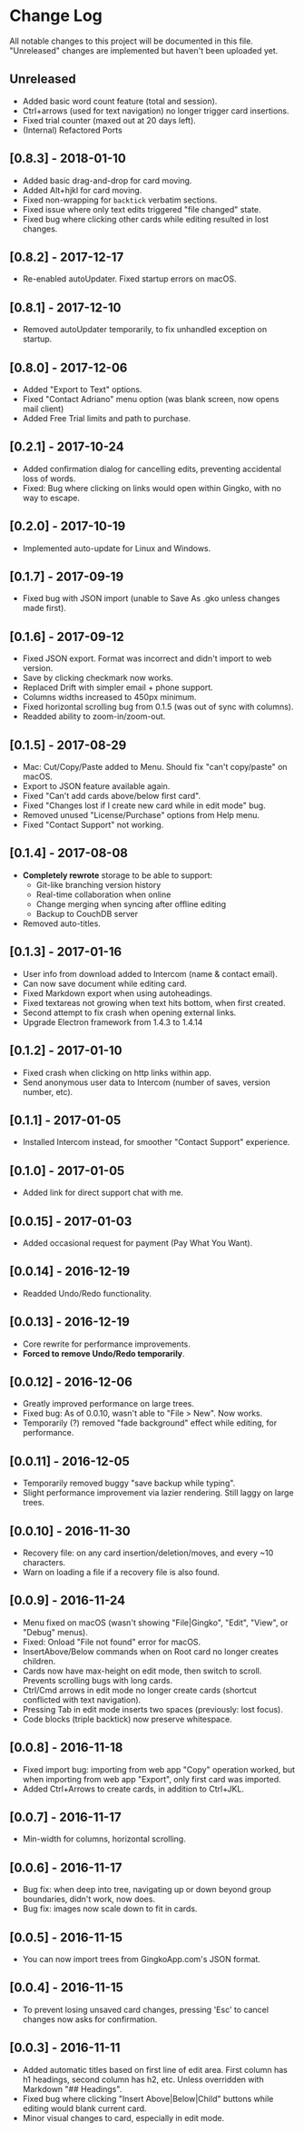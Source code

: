 # Change Log
All notable changes to this project will be documented in this file.
"Unreleased" changes are implemented but haven't been uploaded yet.

## Unreleased
  - Added basic word count feature (total and session).
  - Ctrl+arrows (used for text navigation) no longer trigger card insertions.
  - Fixed trial counter (maxed out at 20 days left).
  - (Internal) Refactored Ports

## [0.8.3] - 2018-01-10
  - Added basic drag-and-drop for card moving.
  - Added Alt+hjkl for card moving.
  - Fixed non-wrapping for `backtick` verbatim sections.
  - Fixed issue where only text edits triggered "file changed" state.
  - Fixed bug where clicking other cards while editing resulted in lost changes.

## [0.8.2] - 2017-12-17
  - Re-enabled autoUpdater. Fixed startup errors on macOS.

## [0.8.1] - 2017-12-10
  - Removed autoUpdater temporarily, to fix unhandled exception on startup.

## [0.8.0] - 2017-12-06
  - Added "Export to Text" options.
  - Fixed "Contact Adriano" menu option (was blank screen, now opens mail client)
  - Added Free Trial limits and path to purchase.

## [0.2.1] - 2017-10-24
  - Added confirmation dialog for cancelling edits, preventing accidental loss of words.
  - Fixed: Bug where clicking on links would open within Gingko, with no way to escape.

## [0.2.0] - 2017-10-19
  - Implemented auto-update for Linux and Windows.

## [0.1.7] - 2017-09-19
  - Fixed bug with JSON import (unable to Save As .gko unless changes made first).

## [0.1.6] - 2017-09-12
  - Fixed JSON export. Format was incorrect and didn't import to web version.
  - Save by clicking checkmark now works.
  - Replaced Drift with simpler email + phone support.
  - Columns widths increased to 450px minimum.
  - Fixed horizontal scrolling bug from 0.1.5 (was out of sync with columns).
  - Readded ability to zoom-in/zoom-out.

## [0.1.5] - 2017-08-29
  - Mac: Cut/Copy/Paste added to Menu. Should fix "can't copy/paste" on macOS.
  - Export to JSON feature available again.
  - Fixed "Can't add cards above/below first card".
  - Fixed "Changes lost if I create new card while in edit mode" bug.
  - Removed unused "License/Purchase" options from Help menu.
  - Fixed "Contact Support" not working.


## [0.1.4] - 2017-08-08
- **Completely rewrote** storage to be able to support:
  - Git-like branching version history
  - Real-time collaboration when online
  - Change merging when syncing after offline editing
  - Backup to CouchDB server
- Removed auto-titles.


## [0.1.3] - 2017-01-16
- User info from download added to Intercom (name & contact email).
- Can now save document while editing card.
- Fixed Markdown export when using autoheadings.
- Fixed textareas not growing when text hits bottom, when first created.
- Second attempt to fix crash when opening external links.
- Upgrade Electron framework from 1.4.3 to 1.4.14


## [0.1.2] - 2017-01-10
- Fixed crash when clicking on http links within app.
- Send anonymous user data to Intercom (number of saves, version number, etc).


## [0.1.1] - 2017-01-05
- Installed Intercom instead, for smoother "Contact Support" experience.


## [0.1.0] - 2017-01-05
- Added link for direct support chat with me.


## [0.0.15] - 2017-01-03
- Added occasional request for payment (Pay What You Want).


## [0.0.14] - 2016-12-19
- Readded Undo/Redo functionality.


## [0.0.13] - 2016-12-19
- Core rewrite for performance improvements.
- **Forced to remove Undo/Redo temporarily**.


## [0.0.12] - 2016-12-06
- Greatly improved performance on large trees.
- Fixed bug: As of 0.0.10, wasn't able to "File > New". Now works.
- Temporarily (?) removed "fade background" effect while editing, for performance.


## [0.0.11] - 2016-12-05
- Temporarily removed buggy "save backup while typing".
- Slight performance improvement via lazier rendering. Still laggy on large trees.


## [0.0.10] - 2016-11-30
- Recovery file: on any card insertion/deletion/moves, and every ~10 characters.
- Warn on loading a file if a recovery file is also found.


## [0.0.9] - 2016-11-24
- Menu fixed on macOS (wasn't showing "File|Gingko", "Edit", "View", or "Debug" menus).
- Fixed: Onload "File not found" error for macOS.
- InsertAbove/Below commands when on Root card no longer creates children.
- Cards now have max-height on edit mode, then switch to scroll. 
Prevents scrolling bugs with long cards.
- Ctrl/Cmd arrows in edit mode no longer create cards
(shortcut conflicted with text navigation).
- Pressing Tab in edit mode inserts two spaces (previously: lost focus).
- Code blocks (triple backtick) now preserve whitespace.


## [0.0.8] - 2016-11-18
- Fixed import bug: importing from web app "Copy" operation worked,
but when importing from web app "Export", only first card was imported.
- Added Ctrl+Arrows to create cards, in addition to Ctrl+JKL.


## [0.0.7] - 2016-11-17
- Min-width for columns, horizontal scrolling.


## [0.0.6] - 2016-11-17
- Bug fix: when deep into tree, navigating up or down beyond group boundaries,
didn't work, now does.
- Bug fix: images now scale down to fit in cards.


## [0.0.5] - 2016-11-15
- You can now import trees from GingkoApp.com's JSON format.


## [0.0.4] - 2016-11-15
- To prevent losing unsaved card changes, pressing 'Esc' to cancel changes
now asks for confirmation.


## [0.0.3] - 2016-11-11
- Added automatic titles based on first line of edit area.
First column has h1 headings, second column has h2, etc.
Unless overridden with Markdown "## Headings".
- Fixed bug where clicking "Insert Above|Below|Child" buttons while editing
would blank current card.
- Minor visual changes to card, especially in edit mode.
